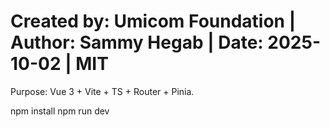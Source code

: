 # Created by: Umicom Foundation | Author: Sammy Hegab | Date: 2025-10-02 | MIT
Purpose: Vue 3 + Vite + TS + Router + Pinia.

npm install
npm run dev
